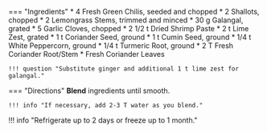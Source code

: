 === "Ingredients"
    * 4 Fresh Green Chilis, seeded and chopped
    * 2 Shallots, chopped
    * 2 Lemongrass Stems, trimmed and minced
    * 30 g Galangal, grated
    * 5 Garlic Cloves, chopped
    * 2 1/2 t Dried Shrimp Paste
    * 2 t Lime Zest, grated
    * 1 t Coriander Seed, ground
    * 1 t Cumin Seed, ground
    * 1/4 t White Peppercorn, ground
    * 1/4 t Turmeric Root, ground
    * 2 T Fresh Coriander Root/Stem
    * Fresh Coriander Leaves

    !!! question "Substitute ginger and additional 1 t lime zest for galangal."

=== "Directions"
    **Blend** ingredients until smooth.

    !!! info "If necessary, add 2-3 T water as you blend."

!!! info "Refrigerate up to 2 days or freeze up to 1 month."

[^nagi]:
    Maehashi, Nagi. ["Thai Green Curry Paste recipe."](https://www.recipetineats.com/thai-green-curry-paste-recipe/) _RecipeTin Eats._ 15 February 2019.
